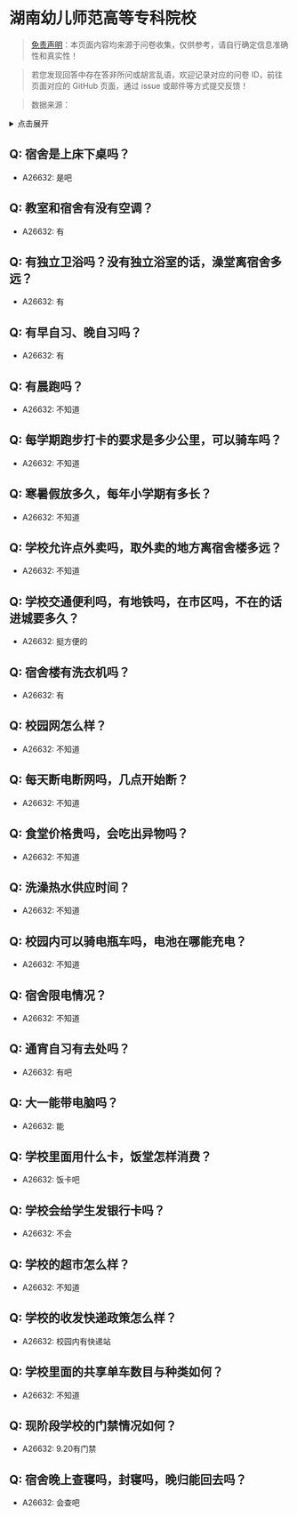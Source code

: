# 湖南幼儿师范高等专科院校

> [免责声明](https://colleges.chat/#_3)：本页面内容均来源于问卷收集，仅供参考，请自行确定信息准确性和真实性！

> 若您发现回答中存在答非所问或胡言乱语，欢迎记录对应的问卷 ID，前往页面对应的 GitHub 页面，通过 issue 或邮件等方式提交反馈！

> 数据来源：

<details><summary>点击展开</summary>
<ul>
<li>A26632: 匿名 (2024 年 08 月)</li>
</ul>
</details>

## Q: 宿舍是上床下桌吗？

- A26632: 是吧

## Q: 教室和宿舍有没有空调？

- A26632: 有

## Q: 有独立卫浴吗？没有独立浴室的话，澡堂离宿舍多远？

- A26632: 有

## Q: 有早自习、晚自习吗？

- A26632: 有

## Q: 有晨跑吗？

- A26632: 不知道

## Q: 每学期跑步打卡的要求是多少公里，可以骑车吗？

- A26632: 不知道

## Q: 寒暑假放多久，每年小学期有多长？

- A26632: 不知道

## Q: 学校允许点外卖吗，取外卖的地方离宿舍楼多远？

- A26632: 不知道

## Q: 学校交通便利吗，有地铁吗，在市区吗，不在的话进城要多久？

- A26632: 挺方便的

## Q: 宿舍楼有洗衣机吗？

- A26632: 有

## Q: 校园网怎么样？

- A26632: 不知道

## Q: 每天断电断网吗，几点开始断？

- A26632: 不知道

## Q: 食堂价格贵吗，会吃出异物吗？

- A26632: 不知道

## Q: 洗澡热水供应时间？

- A26632: 不知道

## Q: 校园内可以骑电瓶车吗，电池在哪能充电？

- A26632: 不知道

## Q: 宿舍限电情况？

- A26632: 不知道

## Q: 通宵自习有去处吗？

- A26632: 有吧

## Q: 大一能带电脑吗？

- A26632: 能

## Q: 学校里面用什么卡，饭堂怎样消费？

- A26632: 饭卡吧

## Q: 学校会给学生发银行卡吗？

- A26632: 不会

## Q: 学校的超市怎么样？

- A26632: 不知道

## Q: 学校的收发快递政策怎么样？

- A26632: 校园内有快递站

## Q: 学校里面的共享单车数目与种类如何？

- A26632: 不知道

## Q: 现阶段学校的门禁情况如何？

- A26632: 9.20有门禁

## Q: 宿舍晚上查寝吗，封寝吗，晚归能回去吗？

- A26632: 会查吧

